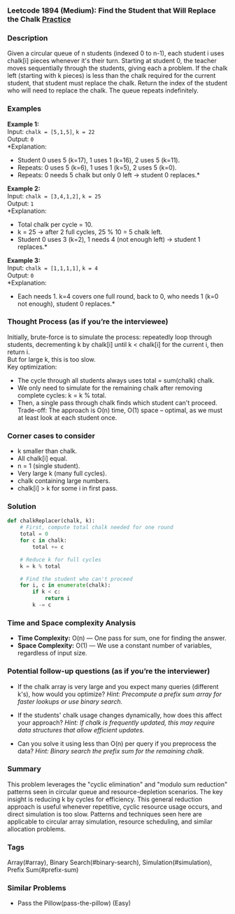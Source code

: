 ### Leetcode 1894 (Medium): Find the Student that Will Replace the Chalk [Practice](https://leetcode.com/problems/find-the-student-that-will-replace-the-chalk)

### Description  
Given a circular queue of n students (indexed 0 to n-1), each student i uses chalk[i] pieces whenever it's their turn. Starting at student 0, the teacher moves sequentially through the students, giving each a problem. If the chalk left (starting with k pieces) is less than the chalk required for the current student, that student must replace the chalk. Return the index of the student who will need to replace the chalk. The queue repeats indefinitely.

### Examples  

**Example 1:**  
Input: `chalk = [5,1,5]`, `k = 22`  
Output: `0`  
*Explanation:  
- Student 0 uses 5 (k=17), 1 uses 1 (k=16), 2 uses 5 (k=11).  
- Repeats: 0 uses 5 (k=6), 1 uses 1 (k=5), 2 uses 5 (k=0).  
- Repeats: 0 needs 5 chalk but only 0 left → student 0 replaces.*

**Example 2:**  
Input: `chalk = [3,4,1,2]`, `k = 25`  
Output: `1`  
*Explanation:  
- Total chalk per cycle = 10.  
- k = 25 → after 2 full cycles, 25 % 10 = 5 chalk left.  
- Student 0 uses 3 (k=2), 1 needs 4 (not enough left) → student 1 replaces.*

**Example 3:**  
Input: `chalk = [1,1,1,1]`, `k = 4`  
Output: `0`  
*Explanation:  
- Each needs 1. k=4 covers one full round, back to 0, who needs 1 (k=0 not enough), student 0 replaces.*

### Thought Process (as if you’re the interviewee)  
Initially, brute-force is to simulate the process: repeatedly loop through students, decrementing k by chalk[i] until k < chalk[i] for the current i, then return i.  
But for large k, this is too slow.  
Key optimization:  
- The cycle through all students always uses total = sum(chalk) chalk.  
- We only need to simulate for the remaining chalk after removing complete cycles: k = k % total.  
- Then, a single pass through chalk finds which student can't proceed.
Trade-off: The approach is O(n) time, O(1) space – optimal, as we must at least look at each student once.

### Corner cases to consider  
- k smaller than chalk.
- All chalk[i] equal.
- n = 1 (single student).
- Very large k (many full cycles).
- chalk containing large numbers.
- chalk[i] > k for some i in first pass.

### Solution

```python
def chalkReplacer(chalk, k):
    # First, compute total chalk needed for one round
    total = 0
    for c in chalk:
        total += c

    # Reduce k for full cycles
    k = k % total

    # Find the student who can't proceed
    for i, c in enumerate(chalk):
        if k < c:
            return i
        k -= c
```

### Time and Space complexity Analysis  

- **Time Complexity:** O(n) — One pass for sum, one for finding the answer.
- **Space Complexity:** O(1) — We use a constant number of variables, regardless of input size.

### Potential follow-up questions (as if you’re the interviewer)  

- If the chalk array is very large and you expect many queries (different k's), how would you optimize?
  *Hint: Precompute a prefix sum array for faster lookups or use binary search.*

- If the students' chalk usage changes dynamically, how does this affect your approach?
  *Hint: If chalk is frequently updated, this may require data structures that allow efficient updates.*

- Can you solve it using less than O(n) per query if you preprocess the data?
  *Hint: Binary search the prefix sum for the remaining chalk.*

### Summary
This problem leverages the "cyclic elimination" and "modulo sum reduction" patterns seen in circular queue and resource-depletion scenarios. The key insight is reducing k by cycles for efficiency. This general reduction approach is useful whenever repetitive, cyclic resource usage occurs, and direct simulation is too slow. Patterns and techniques seen here are applicable to circular array simulation, resource scheduling, and similar allocation problems.

### Tags
Array(#array), Binary Search(#binary-search), Simulation(#simulation), Prefix Sum(#prefix-sum)

### Similar Problems
- Pass the Pillow(pass-the-pillow) (Easy)